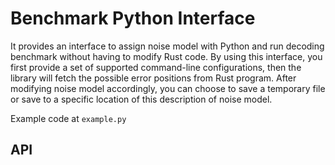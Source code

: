 # Benchmark Python Interface

It provides an interface to assign noise model with Python and run decoding benchmark without having to modify Rust code. By using this interface, you first provide a set of supported command-line configurations, then the library will fetch the possible error positions from Rust program. After modifying noise model accordingly, you can choose to save a temporary file or save to a specific location of this description of noise model.

Example code at `example.py`

## API

